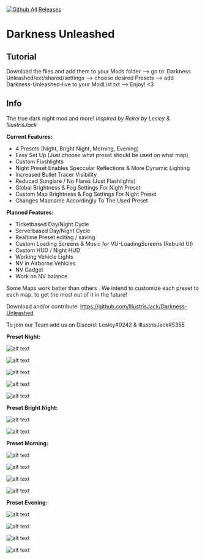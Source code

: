[![Github All Releases](https://img.shields.io/github/downloads/IllustrisJack/Darkness-Unleashed.svg)]()
# Darkness Unleashed

## Tutorial
Download the files and add them to your Mods folder --> go to: Darkness Unleashed/ext/shared/settings --> choose desired Presets 
--> add Darkness-Unleashed-live to your ModList.txt --> Enjoy! <3

## Info
The true dark night mod and more!
*Inspired by Reirei*
*by Lesley & IllustrisJack*

**Current Features:**
- 4 Presets (Night, Bright Night, Morning, Evening)
- Easy Set Up (Just choose what preset should be used on what map)
- Custom Flashlights
- Night Preset Enables Speccular Reflections & More Dynamic Lighting
- Increased Bullet Tracer Visibility
- Reduced Sunglare / No Flares (Just Flashlights)
- Global Brightness & Fog Settings For Night Preset
- Custom Map Brightness & Fog Settings For Night Preset
- Changes Mapname Accordingly To The Used Preset

**Planned Features:**
- Ticketbased Day/Night Cycle
- Serverbased Day/Night Cycle
- Realtime Preset editing / saving
- Custom Loading Screens & Music for VU-LoadingScreens (Rebuild UI)
- Custom HUD / Night HUD
- Working Vehicle Lights
- NV in Airborne Vehicles
- NV Gadget
- Work on NV balance

Some Maps work better than others . We intend to customize each preset to each map, to get the most out of it in the future!

Download and/or contribute:
https://github.com/IllustrisJack/Darkness-Unleashed

To join our Team add us on Discord: Lesley#0242 & IllustrisJack#5355



**Preset Night:**

![alt text](https://cdn.discordapp.com/attachments/799963847842070568/799987928565678120/unknown.png)

![alt text](https://cdn.discordapp.com/attachments/799963847842070568/800000645703794688/unknown.png)

![alt text](https://cdn.discordapp.com/attachments/799963847842070568/800001895249739786/unknown.png)

![alt text](https://cdn.discordapp.com/attachments/799963847842070568/800075716334845952/unknown.png)

![alt text](https://cdn.discordapp.com/attachments/799963847842070568/800075843278995496/unknown.png)

**Preset Bright Night:**

![alt text](https://cdn.discordapp.com/attachments/799963847842070568/800027108066983986/unknown.png)

![alt text](https://cdn.discordapp.com/attachments/799963847842070568/800027233296187392/unknown.png)

**Preset Morning:**

![alt text](https://cdn.discordapp.com/attachments/799963847842070568/800083453579231292/Client_Screenshot_2021.01.16_-_20.23.56.55.png)

![alt text](https://cdn.discordapp.com/attachments/799963847842070568/800092188288876554/Client_Screenshot_2021.01.16_-_20.58.05.46.png)

![alt text](https://cdn.discordapp.com/attachments/799963847842070568/800094068323123210/Client_Screenshot_2021.01.16_-_21.07.41.64.png)

![alt text](https://cdn.discordapp.com/attachments/799963847842070568/800094333159997470/Client_Screenshot_2021.01.16_-_21.09.03.09.png)


**Preset Evening:**

![alt text](https://cdn.discordapp.com/attachments/799963847842070568/799963940088053760/unknown.png)

![alt text](https://cdn.discordapp.com/attachments/799963847842070568/799977404390965278/unknown.png)

![alt text](https://cdn.discordapp.com/attachments/799963847842070568/799972039539949598/unknown.png)

![alt text](https://cdn.discordapp.com/attachments/799963847842070568/799971215510601728/unknown.png)
